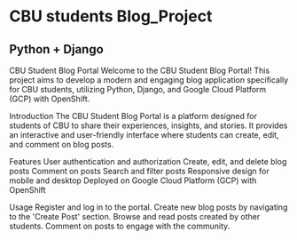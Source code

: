 # CBU students Blog_Project
## Python + Django 

CBU Student Blog Portal
Welcome to the CBU Student Blog Portal! This project aims to develop a modern and engaging blog application specifically for CBU students, utilizing Python, Django, and Google Cloud Platform (GCP) with OpenShift.

Introduction
The CBU Student Blog Portal is a platform designed for students of CBU to share their experiences, insights, and stories. It provides an interactive and user-friendly interface where students can create, edit, and comment on blog posts.

Features
User authentication and authorization
Create, edit, and delete blog posts
Comment on posts
Search and filter posts
Responsive design for mobile and desktop
Deployed on Google Cloud Platform (GCP) with OpenShift 

Usage
Register and log in to the portal.
Create new blog posts by navigating to the 'Create Post' section.
Browse and read posts created by other students.
Comment on posts to engage with the community.

